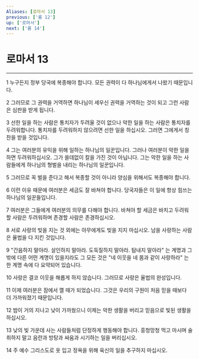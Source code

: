```yaml
---
Aliases: [로마서 13]
previous: ['롬 12']
up: ['로마서']
next: ['롬 14']
---
```

# 로마서 13

***


1 누구든지 정부 당국에 복종해야 합니다. 모든 권력이 다 하나님에게서 나왔기 때문입니다. 

2 그러므로 그 권력을 거역하면 하나님이 세우신 권력을 거역하는 것이 되고 그런 사람은 심판을 받게 됩니다. 

3 선한 일을 하는 사람은 통치자가 두려울 것이 없으나 악한 일을 하는 사람은 통치자를 두려워합니다. 통치자를 두려워하지 않으려면 선한 일을 하십시오. 그러면 그에게서 칭찬을 받을 것입니다. 

4 그는 여러분의 유익을 위해 일하는 하나님의 일꾼입니다. 그러나 여러분이 악한 일을 하면 두려워하십시오. 그가 쓸데없이 칼을 가진 것이 아닙니다. 그는 악한 일을 하는 사람들에게 하나님의 형벌을 내리는 하나님의 일꾼입니다. 

5 그러므로 꼭 벌을 준다고 해서 복종할 것이 아니라 양심을 위해서도 복종해야 합니다. 

6 이런 이유 때문에 여러분은 세금도 잘 바쳐야 합니다. 당국자들은 이 일에 항상 힘쓰는 하나님의 일꾼들입니다. 

7 여러분은 그들에게 여러분의 의무를 다해야 합니다. 바쳐야 할 세금은 바치고 두려워할 사람은 두려워하며 존경할 사람은 존경하십시오. 

8 서로 사랑의 빚을 지는 것 외에는 아무에게도 빚을 지지 마십시오. 남을 사랑하는 사람은 율법을 다 지킨 것입니다. 

9 "간음하지 말아라. 살인하지 말아라. 도둑질하지 말아라. 탐내지 말아라" 는 계명과 그 밖에 다른 어떤 계명이 있을지라도 그 모든 것은 "네 이웃을 네 몸과 같이 사랑하라" 는 한 계명 속에 다 요약되어 있습니다. 

10 사랑은 결코 이웃을 해롭게 하지 않습니다. 그러므로 사랑은 율법의 완성입니다. 

11 이제 여러분은 잠에서 깰 때가 되었습니다. 그것은 우리의 구원이 처음 믿을 때보다 더 가까워졌기 때문입니다. 

12 밤이 거의 지나고 낮이 가까웠으니 이제는 악한 생활을 버리고 믿음으로 빛된 생활을 하십시오. 

13 낮의 빛 가운데 사는 사람들처럼 단정하게 행동해야 합니다. 흥청망청 먹고 마시며 술 취하지 말고 음란과 방탕과 싸움과 시기하는 일을 버리십시오. 

14 주 예수 그리스도로 옷 입고 정욕을 위해 육신의 일을 추구하지 마십시오.
